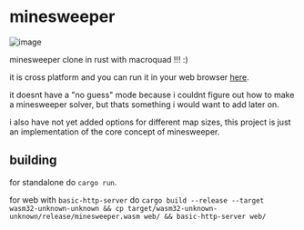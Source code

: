 # minesweeper
![image](https://github.com/user-attachments/assets/0606ea3c-270c-4272-af53-f35acdc0d320)


minesweeper clone in rust with macroquad !!! :)

it is cross platform and you can run it in your web browser [here](https://ingobeans.github.io/minesweeper/).

it doesnt have a "no guess" mode because i couldnt figure out how to make a minesweeper solver, but thats something i would want to add later on.

i also have not yet added options for different map sizes, this project is just an implementation of the core concept of minesweeper.

## building

for standalone do `cargo run`.

for web with `basic-http-server` do `cargo build --release --target wasm32-unknown-unknown && cp target/wasm32-unknown-unknown/release/minesweeper.wasm web/ && basic-http-server web/`
